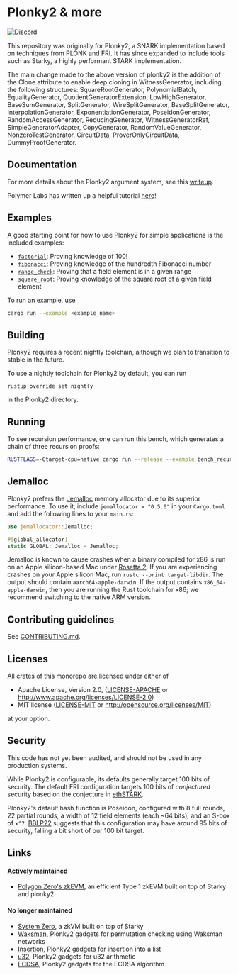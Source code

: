 # Plonky2 & more
[![Discord](https://img.shields.io/discord/743511677072572486?logo=discord)](https://discord.gg/QZKRUpqCJ6)

This repository was originally for Plonky2, a SNARK implementation based on techniques from PLONK and FRI. It has since expanded to include tools such as Starky, a highly performant STARK implementation.

The main change made to the above version of plonky2 is the addition of the Clone attribute to enable deep cloning in WitnessGenerator, including the following structures: SquareRootGenerator, PolynomialBatch, EqualityGenerator, QuotientGeneratorExtension, LowHighGenerator, BaseSumGenerator, SplitGenerator, WireSplitGenerator, BaseSplitGenerator, InterpolationGenerator, ExponentiationGenerator, PoseidonGenerator, RandomAccessGenerator, ReducingGenerator, WitnessGeneratorRef, SimpleGeneratorAdapter, CopyGenerator, RandomValueGenerator, NonzeroTestGenerator, CircuitData, ProverOnlyCircuitData, DummyProofGenerator.

## Documentation

For more details about the Plonky2 argument system, see this [writeup](plonky2/plonky2.pdf).

Polymer Labs has written up a helpful tutorial [here](https://polymerlabs.medium.com/a-tutorial-on-writing-zk-proofs-with-plonky2-part-i-be5812f6b798)!


## Examples

A good starting point for how to use Plonky2 for simple applications is the included examples:

* [`factorial`](plonky2/examples/factorial.rs): Proving knowledge of 100!
* [`fibonacci`](plonky2/examples/fibonacci.rs): Proving knowledge of the hundredth Fibonacci number
* [`range_check`](plonky2/examples/range_check.rs): Proving that a field element is in a given range
* [`square_root`](plonky2/examples/square_root.rs): Proving knowledge of the square root of a given field element

To run an example, use

```sh
cargo run --example <example_name>
```


## Building

Plonky2 requires a recent nightly toolchain, although we plan to transition to stable in the future.

To use a nightly toolchain for Plonky2 by default, you can run
```
rustup override set nightly
```
in the Plonky2 directory.


## Running

To see recursion performance, one can run this bench, which generates a chain of three recursion proofs:

```sh
RUSTFLAGS=-Ctarget-cpu=native cargo run --release --example bench_recursion -- -vv
```

## Jemalloc

Plonky2 prefers the [Jemalloc](http://jemalloc.net) memory allocator due to its superior performance. To use it, include `jemallocator = "0.5.0"` in your `Cargo.toml` and add the following lines
to your `main.rs`:

```rust
use jemallocator::Jemalloc;

#[global_allocator]
static GLOBAL: Jemalloc = Jemalloc;
```

Jemalloc is known to cause crashes when a binary compiled for x86 is run on an Apple silicon-based Mac under [Rosetta 2](https://support.apple.com/en-us/HT211861). If you are experiencing crashes on your Apple silicon Mac, run `rustc --print target-libdir`. The output should contain `aarch64-apple-darwin`. If the output contains `x86_64-apple-darwin`, then you are running the Rust toolchain for x86; we recommend switching to the native ARM version.

## Contributing guidelines

See [CONTRIBUTING.md](./CONTRIBUTING.md).

## Licenses

All crates of this monorepo are licensed under either of

* Apache License, Version 2.0, ([LICENSE-APACHE](LICENSE-APACHE) or http://www.apache.org/licenses/LICENSE-2.0)
* MIT license ([LICENSE-MIT](LICENSE-MIT) or http://opensource.org/licenses/MIT)

at your option.


## Security

This code has not yet been audited, and should not be used in any production systems.

While Plonky2 is configurable, its defaults generally target 100 bits of security. The default FRI configuration targets 100 bits of *conjectured* security based on the conjecture in [ethSTARK](https://eprint.iacr.org/2021/582).

Plonky2's default hash function is Poseidon, configured with 8 full rounds, 22 partial rounds, a width of 12 field elements (each ~64 bits), and an S-box of `x^7`. [BBLP22](https://tosc.iacr.org/index.php/ToSC/article/view/9850) suggests that this configuration may have around 95 bits of security, falling a bit short of our 100 bit target.


## Links

#### Actively maintained

- [Polygon Zero's zkEVM](https://github.com/0xPolygonZero/zk_evm), an efficient Type 1 zkEVM built on top of Starky and plonky2

#### No longer maintained

- [System Zero](https://github.com/0xPolygonZero/system-zero), a zkVM built on top of Starky
- [Waksman](https://github.com/0xPolygonZero/plonky2-waksman), Plonky2 gadgets for permutation checking using Waksman networks
- [Insertion](https://github.com/0xPolygonZero/plonky2-insertion), Plonky2 gadgets for insertion into a list
- [u32](https://github.com/0xPolygonZero/plonky2-u32), Plonky2 gadgets for u32 arithmetic
- [ECDSA](https://github.com/0xPolygonZero/plonky2-ecdsa), Plonky2 gadgets for the ECDSA algorithm
